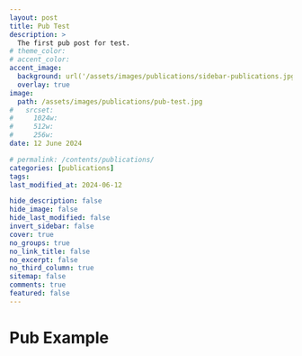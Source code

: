 ```yaml
---
layout: post
title: Pub Test
description: >
  The first pub post for test.
# theme_color:
# accent_color:
accent_image:
  background: url('/assets/images/publications/sidebar-publications.jpg') center/cover
  overlay: true
image:
  path: /assets/images/publications/pub-test.jpg
#   srcset:
#     1024w:
#     512w:
#     256w:
date: 12 June 2024

# permalink: /contents/publications/
categories: [publications]
tags:
last_modified_at: 2024-06-12

hide_description: false
hide_image: false
hide_last_modified: false
invert_sidebar: false
cover: true
no_groups: true
no_link_title: false
no_excerpt: false
no_third_column: true
sitemap: false
comments: true
featured: false
---
```


# Pub Example
